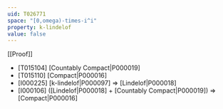 ```yaml
---
uid: T026771
space: "[0,omega)-times-i^i"
property: k-lindelof
value: false
---
```

[[Proof]]

* [T015104] [Countably Compact|P000019]
* [T015110] [Compact|P000016]
* [I000225] [k-lindelof|P000097] => [Lindelof|P000018]
* [I000106] ([Lindelof|P000018] + [Countably Compact|P000019]) => [Compact|P000016]

